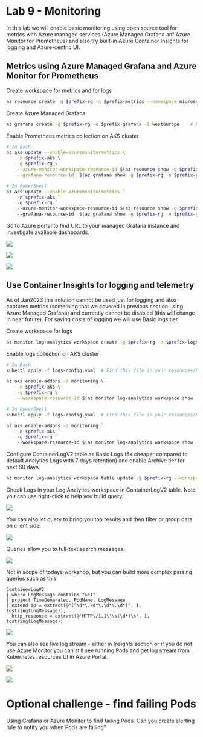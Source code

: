 # Lab 9 - Monitoring
In this lab we will enable basic monitoring using open source tool for metrics with Azure managed services (Azure Managed Grafana anf Azure Monitor for Prometheus) and also try built-in Azure Container Insights for logging and Azure-centric UI.

## Metrics using Azure Managed Grafana and Azure Monitor for Prometheus
Create workspace for metrics and for logs

```bash
az resource create -g $prefix-rg -n $prefix-metrics --namespace microsoft.monitor --resource-type accounts -l northeurope -p {}
```

Create Azure Managed Grafana

```bash
az grafana create -g $prefix-rg -n $prefix-grafana -l westeurope    # Do not change for northeurope, not available there yet in preview
```

Enable Prometheus metrics collection on AKS cluster

```bash
# In Bash
az aks update --enable-azuremonitormetrics \
    -n $prefix-aks \
    -g $prefix-rg \
    --azure-monitor-workspace-resource-id $(az resource show -g $prefix-rg -n $prefix-metrics --namespace microsoft.monitor --resource-type accounts --query id -o tsv) \
    --grafana-resource-id  $(az grafana show -g $prefix-rg -n $prefix-grafana --query id -o tsv)

# In PowerShell
az aks update --enable-azuremonitormetrics `
    -n $prefix-aks `
    -g $prefix-rg `
    --azure-monitor-workspace-resource-id $(az resource show -g $prefix-rg -n $prefix-metrics --namespace microsoft.monitor --resource-type accounts --query id -o tsv) `
    --grafana-resource-id  $(az grafana show -g $prefix-rg -n $prefix-grafana --query id -o tsv)
```

Go to Azure portal to find URL to your managed Grafana instance and investigate available dashboards.

![](./images/grafana01.png)

![](./images/grafana02.png)

![](./images/grafana03.png)

## Use Container Insights for logging and telemetry
As of Jan2023 this solution cannot be used just for logging and also captures metrics (something that we covered in previous section using Azure Managed Grafana) and currently cannot be disabled (this will change in near future). For saving costs of logging we will use Basic logs tier.

Create workspace for logs

```bash
az monitor log-analytics workspace create -g $prefix-rg -n $prefix-logs 
```

Enable logs collection on AKS cluster

```bash
# In Bash
kubectl apply -f logs-config.yaml  # Find this file in your resources/kubernetes folder in this repo

az aks enable-addons -a monitoring \
    -n $prefix-aks \
    -g $prefix-rg \
    --workspace-resource-id $(az monitor log-analytics workspace show -g $prefix-rg -n $prefix-logs --query id -o tsv)

# In PowerShell
kubectl apply -f logs-config.yaml  # Find this file in your resources/kubernetes folder in this repo

az aks enable-addons -a monitoring `
    -n $prefix-aks `
    -g $prefix-rg `
    --workspace-resource-id $(az monitor log-analytics workspace show -g $prefix-rg -n $prefix-logs --query id -o tsv)
```

Configure ContainerLogV2 table as Basic Logs (5x cheaper compared to default Analytics Logs with 7 days retention) and enable Archive tier for next 60 days.

```bash
az monitor log-analytics workspace table update -g $prefix-rg --workspace-name $prefix-logs -n ContainerLogV2 --plan Basic --total-retention-time 60
```

Check Logs in your Log Analytics workspace in ContainerLogV2 table. Note you can use right-click to help you build query.

![](./images/logs01.png)

You can also let query to bring you top results and then filter or group data on client side.

![](./images/logs02.png)

Queries allow you to full-text search messages.

![](./images/logs03.png)

Not in scope of todays workshop, but you can build more complex parsing queries such as this:

```
ContainerLogV2 
| where LogMessage contains "GET"
| project TimeGenerated, PodName, LogMessage
| extend ip = extract(@"(^\d*\.\d*\.\d*\.\d*)", 1, tostring(LogMessage)),
  http_response = extract(@'HTTP\/1.1\"\s(\d*)\s', 1, tostring(LogMessage))
```

![](./images/logs04.png)

You can also see live log stream - either in Insights section or if you do not use Azure Monitor you can still see running Pods and get log stream from Kubernetes resources UI in Azure Portal.

![](./images/logs05.png)

![](./images/logs06.png)

# Optional challenge - find failing Pods
Using Grafana or Azure Monitor to find failing Pods. Can you create alerting rule to notify you when Pods are failing?
